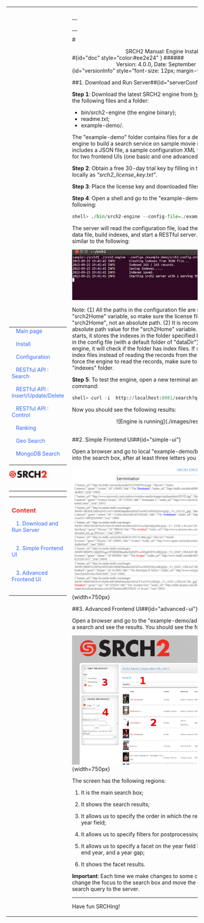 <table style="width:100%;table-layout:fixed" ><tr>
<td id="sideBarTd" style="width:25%">
<div id="sidebar"> <!-- Sidebar -->
<div id="linkpool" > <!-- Links to main pages, id=linkpool-->
<table><tbody><tr><td>
&nbsp;&nbsp;&nbsp;<a style="text-decoration: none;color:#3366FF" href="./main.html">Main page</a><br><br>
&nbsp;&nbsp;&nbsp;<a style="text-decoration: none;color:#3366FF" href="./install.html">Install</a><br><br>
&nbsp;&nbsp;&nbsp;<a style="text-decoration: none;color:#3366FF" href="./configuration.html">Configuration</a><br><br>
&nbsp;&nbsp;&nbsp;<a style="text-decoration: none;color:#3366FF" href="./restful-search.html">RESTful API : Search</a><br><br>
&nbsp;&nbsp;&nbsp;<a style="text-decoration: none;color:#3366FF" href="./restful-insert-update-delete.html">RESTful API : Insert/Update/Delete</a><br><br>
&nbsp;&nbsp;&nbsp;<a style="text-decoration: none;color:#3366FF" href="./restful-control.html">RESTful API : Control</a><br><br>
&nbsp;&nbsp;&nbsp;<a style="text-decoration: none;color:#3366FF" href="./ranking.html">Ranking</a></br><br>
&nbsp;&nbsp;&nbsp;<a style="text-decoration: none;color:#3366FF" href="./geo.html">Geo Search</a></br><br>
&nbsp;&nbsp;&nbsp;<a style="text-decoration: none;color:#3366FF" href="./mongodb.html">MongoDB Search</a></br><br>
</td></tr></tbody></table>

<span ><a href="http://www.srch2.com" target="_blankt"><img style="width:100px" src="images/logo.png"/></a></span></br></br>
</div> <!-- Links to main pages, id=linkpool-->
<hr/>

<div id="content" > <!-- Table of content, id=content-->

<table><tbody><tr><td>

<div><h3><a style="text-decoration: none;color:#ee2e24" href="#doc">Content</a></h3></div>

&nbsp;&nbsp;&nbsp;<a style="text-decoration: none;color:#3366FF" href="#serverConfig">1. Download and Run Server</a><br><br>

&nbsp;&nbsp;&nbsp;<a style="text-decoration: none;color:#3366FF" href="#simple-ui">2. Simple Frontend UI</a></br><br>

&nbsp;&nbsp;&nbsp;<a style="text-decoration: none;color:#3366FF" href="#advanced-ui">3. Advanced Frontend UI</a></br><br>


</td></tr></tbody></table>


</div> <!-- Table of content, id=content-->


</div> <!-- Sidebar -->


</td>


<td id="docBody" style="width:70%">

</br>

<div><table><tbody><tr><td>

<div><h3><a style="text-decoration: none;color:#ee2e24" href="#doc"></a></h3></div>


</td></tr></tbody></table></div>

#<center>SRCH2 Manual: Engine Installation</center>#{id="doc" style="color:#ee2e24" }
######<center>Version: 4.0.0, Date: September 19, 2013</center>{id="versionInfo" style="font-size: 12px; margin-top: -20px;"}



##1. Download and Run Server##{id="serverConfig"}


<b>Step 1</b>: Download the latest SRCH2 engine from [here](http://www.srch2.com/downloads.html). The tar ball includes the following files and a folder:

 - bin/srch2-engine (the engine binary);
 - readme.txt;
 - example-demo/.
 
The "example-demo" folder contains files for a demo, in which we use the engine to build a search service on sample movie information. The folder includes a JSON file, a sample configuration XML file for the engine, and files for two frontend UIs (one basic and one advanced).

<b>Step 2</b>: Obtain a free 30-day trial key by filling in the [form](http://www.srch2.com/downloads.html). Store the key file locally as _“srch2_license_key.txt”_.

<b>Step 3</b>: Place the license key and downloaded files into the install directory.

<b>Step 4</b>: Open a shell and go to the "example-demo" directory. Run the following:

```python
shell> ./bin/srch2-engine --config-file=./example-demo/srch2-config.xml
```

The server will read the configuration file, load the data in the corresponding data file, build indexes, and start a RESTful server. You should see a page similar to the following:

<center>

![Engine is running](./images/engine_running.png)

</center>

Note: (1) All the paths in the configuration file are relative to the "srch2Home" variable, so make sure the license file path is relative to "srch2Home", not an absolute path.  (2) It is recommended to use an absolute path value for the "srch2Home" variable. (3) Once the engine starts, it stores the indexes in the folder specified by the  "dataDir" parameter in the config file (with a default folder of "dataDir"). The next file we start the engine, it will check if the folder has index files. If so, the engine will load the index files instead of reading the records from the data source. If we want to force the engine to read the records, make sure to delete the files in the "indexes" folder.

<b>Step 5</b>: To test the engine, open a new terminal and type the following command:

```python
shell> curl -i  http://localhost:8081/search?q=terminator
```

Now you should see the following results:

<center>
![Engine is running](./images/results.png)
</center>

</br>


##2. Simple Frontend UI##{id="simple-ui"}

Open a browser and go to local "example-demo/basic-ui/index.html". Type into the search box, after at least three letters you should see:

![Demo Webpage Image](./images/Srch2-BasicDemoFront.png){width=750px}


##3. Advanced Frontend UI##{id="advanced-ui"}

Open a browser and go to the "example-demo/advanced-ui/index.html". Do a search and see the results. You should see the following page:

![Demo Webpage Image](./images/Srch2-FullDemoFront.png){width=750px}


The screen has the following regions:

1. It is the main search box;

2. It shows the search results;

3. It allows us to specify the order in which the results are sorted using the year field;

4. It allows us to specify filters for postprocessing results;

5. It allows us to specify a facet on the year field by providing a start year, end year, and a year gap;

6. It shows the facet results.

<b>Important</b>: Each time we make changes to some conditions, make sure to change the focus to the search box and move the cursor to reissue the search query to the server.

<hr/>

Have fun SRCHing!

<link rel="stylesheet" type="text/css" href="documentation.css">
<script type="text/javascript" src="setSizes.js"></script>

<script>
setSizes();
window.onresize = setSizes

</script>
